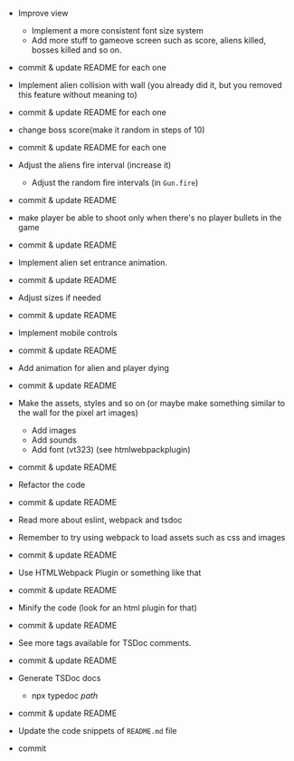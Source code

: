 - Improve view
  - Implement a more consistent font size system
  - Add more stuff to gameove screen such as score, aliens killed, bosses killed and so on.
- commit & update README for each one

- Implement alien collision with wall (you already did it, but you removed this feature without meaning to)
- commit & update README for each one

- change boss score(make it random in steps of 10)
- commit & update README for each one

- Adjust the aliens fire interval (increase it)
  - Adjust the random fire intervals (in `Gun.fire`)
- commit & update README

- make player be able to shoot only when there's no player bullets in the game
- commit & update README

- Implement alien set entrance animation.
- commit & update README

- Adjust sizes if needed
- commit & update README

- Implement mobile controls
- commit & update README

- Add animation for alien and player dying
- commit & update README

- Make the assets, styles and so on (or maybe make something similar to the wall for the pixel art images)
  - Add images
  - Add sounds
  - Add font (vt323) (see htmlwebpackplugin)
- commit & update README

- Refactor the code
- commit & update README

- Read more about eslint, webpack and tsdoc

- Remember to try using webpack to load assets such as css and images
- commit & update README

- Use HTMLWebpack Plugin or something like that
- commit & update README

- Minify the code (look for an html plugin for that)
- commit & update README

- See more tags available for TSDoc comments.
- commit & update README

- Generate TSDoc docs
  - npx typedoc _path_
- commit & update README

- Update the code snippets of `README.md` file
- commit